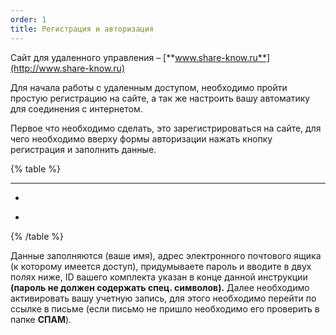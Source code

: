 ```yaml
---
order: 1
title: Регистрация и авторизация
---
```


Сайт для удаленного управления – [**www.share-know.ru**](http://www.share-know.ru)

Для начала работы с удаленным доступом, необходимо пройти простую регистрацию на сайте, а так же настроить вашу автоматику для соединения с интернетом.

Первое что необходимо сделать, это зарегистрироваться на сайте, для чего необходимо вверху формы авторизации нажать кнопку регистрация и заполнить данные.

{% table %}

---

*   

*   

{% /table %}

Данные заполняются (ваше имя), адрес электронного почтового ящика (к которому имеется доступ), придумываете пароль и вводите в двух полях ниже, ID вашего комплекта указан в конце данной инструкции **(пароль не должен содержать спец. символов).** Далее необходимо активировать вашу учетную запись, для этого необходимо перейти по ссылке в письме (если письмо не пришло необходимо его проверить в папке **СПАМ**).